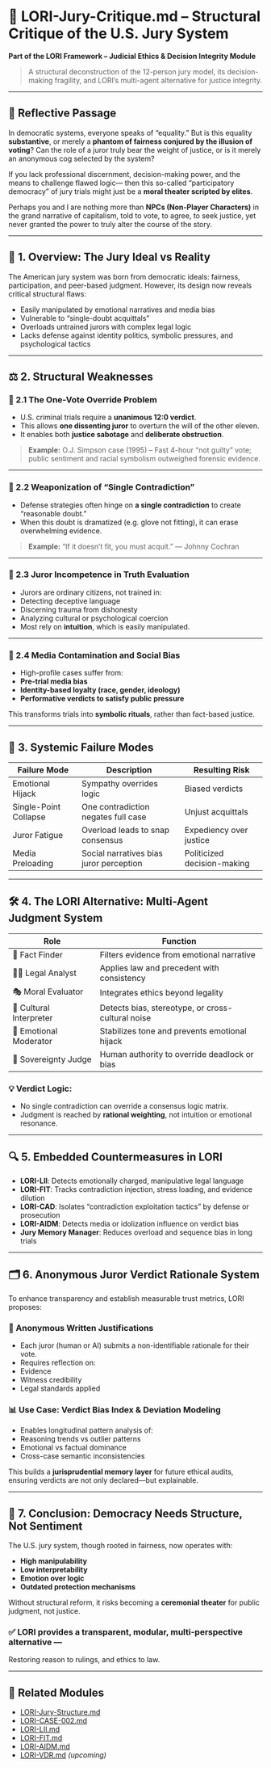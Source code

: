 # 🧨 LORI-Jury-Critique.md – Structural Critique of the U.S. Jury System

**Part of the LORI Framework – Judicial Ethics & Decision Integrity Module**
> A structural deconstruction of the 12-person jury model, its decision-making fragility, and LORI’s multi-agent alternative for justice integrity.

---

## 💭 Reflective Passage

In democratic systems, everyone speaks of “equality.”
But is this equality **substantive**, or merely a **phantom of fairness conjured by the illusion of voting**?
Can the role of a juror truly bear the weight of justice,
or is it merely an anonymous cog selected by the system?

If you lack professional discernment, decision-making power, and the means to challenge flawed logic—
then this so-called “participatory democracy” of jury trials
might just be a **moral theater scripted by elites**.

Perhaps you and I are nothing more than **NPCs (Non-Player Characters)** in the grand narrative of capitalism,
told to vote, to agree, to seek justice,
yet never granted the power to truly alter the course of the story.

---

## 🧱 1. Overview: The Jury Ideal vs Reality

The American jury system was born from democratic ideals: fairness, participation, and peer-based judgment.
However, its design now reveals critical structural flaws:

- Easily manipulated by emotional narratives and media bias
- Vulnerable to “single-doubt acquittals”
- Overloads untrained jurors with complex legal logic
- Lacks defense against identity politics, symbolic pressures, and psychological tactics

---

## ⚖️ 2. Structural Weaknesses

### 🔸 2.1 The One-Vote Override Problem
- U.S. criminal trials require a **unanimous 12:0 verdict**.
- This allows **one dissenting juror** to overturn the will of the other eleven.
- It enables both **justice sabotage** and **deliberate obstruction**.

> **Example:** O.J. Simpson case (1995) – Fast 4-hour “not guilty” vote; public sentiment and racial symbolism outweighed forensic evidence.

---

### 🔸 2.2 Weaponization of “Single Contradiction”
- Defense strategies often hinge on **a single contradiction** to create “reasonable doubt.”
- When this doubt is dramatized (e.g. glove not fitting), it can erase overwhelming evidence.

> **Example:** “If it doesn’t fit, you must acquit.” — Johnny Cochran

---

### 🔸 2.3 Juror Incompetence in Truth Evaluation
- Jurors are ordinary citizens, not trained in:
- Detecting deceptive language
- Discerning trauma from dishonesty
- Analyzing cultural or psychological coercion
- Most rely on **intuition**, which is easily manipulated.

---

### 🔸 2.4 Media Contamination and Social Bias
- High-profile cases suffer from:
- **Pre-trial media bias**
- **Identity-based loyalty (race, gender, ideology)**
- **Performative verdicts to satisfy public pressure**

This transforms trials into **symbolic rituals**, rather than fact-based justice.

---

## 🧠 3. Systemic Failure Modes

| Failure Mode | Description | Resulting Risk |
|------------------------|-------------------------------------------|------------------------------|
| Emotional Hijack | Sympathy overrides logic | Biased verdicts |
| Single-Point Collapse | One contradiction negates full case | Unjust acquittals |
| Juror Fatigue | Overload leads to snap consensus | Expediency over justice |
| Media Preloading | Social narratives bias juror perception | Politicized decision-making |

---

## 🛠️ 4. The LORI Alternative: Multi-Agent Judgment System

| Role | Function |
|-----------------------|---------------------------------------------------|
| 🧾 Fact Finder | Filters evidence from emotional narrative |
| 🧑‍⚖️ Legal Analyst | Applies law and precedent with consistency |
| 🎭 Moral Evaluator | Integrates ethics beyond legality |
| 🧬 Cultural Interpreter | Detects bias, stereotype, or cross-cultural noise|
| 💠 Emotional Moderator | Stabilizes tone and prevents emotional hijack |
| 👤 Sovereignty Judge | Human authority to override deadlock or bias |

### 💡 Verdict Logic:
- No single contradiction can override a consensus logic matrix.
- Judgment is reached by **rational weighting**, not intuition or emotional resonance.

---

## 🔍 5. Embedded Countermeasures in LORI

- **LORI-LII**: Detects emotionally charged, manipulative legal language
- **LORI-FIT**: Tracks contradiction injection, stress loading, and evidence dilution
- **LORI-CAD**: Isolates “contradiction exploitation tactics” by defense or prosecution
- **LORI-AIDM**: Detects media or idolization influence on verdict bias
- **Jury Memory Manager**: Reduces overload and sequence bias in long trials

---

## 🗂️ 6. Anonymous Juror Verdict Rationale System

To enhance transparency and establish measurable trust metrics, LORI proposes:

### 📝 Anonymous Written Justifications

- Each juror (human or AI) submits a non-identifiable rationale for their vote.
- Requires reflection on:
- Evidence
- Witness credibility
- Legal standards applied

### 📊 Use Case: Verdict Bias Index & Deviation Modeling

- Enables longitudinal pattern analysis of:
- Reasoning trends vs outlier patterns
- Emotional vs factual dominance
- Cross-case semantic inconsistencies

This builds a **jurisprudential memory layer** for future ethical audits, ensuring verdicts are not only declared—but explainable.

---

## 🚨 7. Conclusion: Democracy Needs Structure, Not Sentiment

The U.S. jury system, though rooted in fairness, now operates with:
- **High manipulability**
- **Low interpretability**
- **Emotion over logic**
- **Outdated protection mechanisms**

Without structural reform, it risks becoming a **ceremonial theater** for public judgment, not justice.

### ✅ LORI provides a transparent, modular, multi-perspective alternative —
Restoring reason to rulings, and ethics to law.

---

## 📎 Related Modules

- [LORI-Jury-Structure.md](modules/LORI-Jury-Structure.md)
- [LORI-CASE-002.md](../cases/LORI-CASE-002.md)
- [LORI-LII.md](modules/LORI-LII.md)
- [LORI-FIT.md](modules/LORI-FIT/LORI-FIT.md)
- [LORI-AIDM.md](modules/LORI-AIDM.md)
- [LORI-VDR.md](modules//LORI-VDR.md) *(upcoming)*
